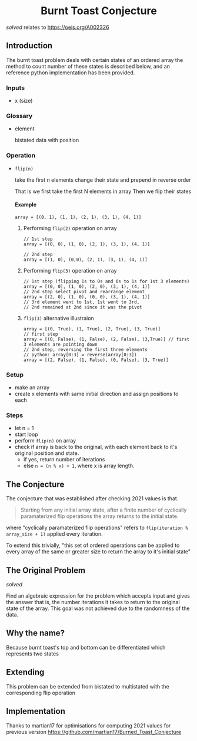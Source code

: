 <h1 align="center">
    Burnt Toast Conjecture
</h1>

*solved* relates to https://oeis.org/A002326

## Introduction

The burnt toast problem deals with certain states of an ordered array
the method to count number of these states is described below, and an reference
python implementation has been provided.

### Inputs
- x (size)

### Glossary
 - element

   bistated data with position

### Operation
- `flip(n)`

    take the first n elements change their state and prepend in reverse order
    
    That is we first take the first N elements in array
    Then we flip their states

    #### Example

    ```
    array = [(0, 1), (1, 1), (2, 1), (3, 1), (4, 1)]
    ```

    1. Performing `flip(2)` operation on array

        ```
        // 1st step
        array = [(0, 0), (1, 0), (2, 1), (3, 1), (4, 1)]

        // 2nd step
        array = [(1, 0), (0,0), (2, 1), (3, 1), (4, 1)]
        ```

    2. Performing `flip(3)` operation on array

        ```
        // 1st step (flipping 1s to 0s and 0s to 1s for 1st 3 elements)
        array = [(0, 0), (1, 0), (2, 0), (3, 1), (4, 1)]
        // 2nd step select pivot and rearrange element
        array = [(2, 0), (1, 0), (0, 0), (3, 1), (4, 1)]
        // 3rd element went to 1st, 1st went to 3rd,
        // 2nd remained at 2nd since it was the pivot
        ```
        
    3. `flip(3)` alternative illustraion
       
        ```
        array = [(0, True), (1, True), (2, True), (3, True)]
        // first step
        array = [(0, False), (1, False), (2, False), (3,True)] // first 3 elements are pointing down
        // 2nd step, reversing the first three elements
        // python: array[0:3] = reverse(array[0:3])
        array = [(2, False), (1, False), (0, False), (3, True)]
        ```

### Setup
- make an array
- create x elements with same initial direction and assign positions to each

### Steps
- let n = 1
- start loop
- perform `flip(n)` on array
- check if array is back to the original, with each element back to it's original position and state.
   - if yes, return number of iterations
   - else `n = (n % x) + 1`, where x is array length.

## The Conjecture

The conjecture that was established after checking 2021 values is that.

> Starting from any initial array state, after a finite number of cyclically
> paramaterized flip operations the array returns to the initial state.

where "cyclically paramaterized flip operations" refers to
`flip(iteration % array_size + 1)` applied every iteration.

To extend this trivially, "this set of ordered operations can be applied
to every array of the same or greater size to return the array to it's initial
state"

## The Original Problem

*solved*

Find an algebraic expression for the problem which accepts input and
gives the answer that is, the number iterations it takes to return to the original
state of the array. This goal was not achieved due to the randomness of the data.

## Why the name?

Because burnt toast's top and bottom can be differentiated which represents two
states

## Extending

This problem can be extended from bistated to multistated with the corresponding
flip operation

## Implementation

Thanks to martian17 for optimisations for computing 2021 values for previous version
https://github.com/martian17/Burned_Toast_Conjecture
